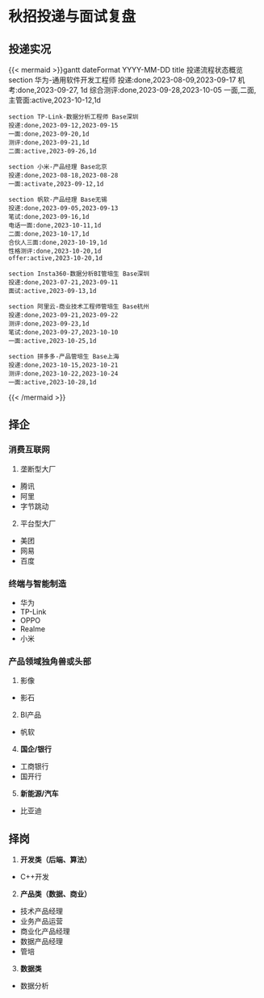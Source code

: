 # 秋招投递与面试复盘


<!--more-->

## 投递实况

{{< mermaid >}}gantt
    dateFormat  YYYY-MM-DD
    title 投递流程状态概览
    section 华为-通用软件开发工程师
    投递:done,2023-08-09,2023-09-17
    机考:done,2023-09-27, 1d
    综合测评:done,2023-09-28,2023-10-05
    一面,二面,主管面:active,2023-10-12,1d

    section TP-Link-数据分析工程师 Base深圳
    投递:done,2023-09-12,2023-09-15
    一面:done,2023-09-20,1d
    测评:done,2023-09-21,1d
    二面:active,2023-09-26,1d

    section 小米-产品经理 Base北京
    投递:done,2023-08-18,2023-08-28
    一面:activate,2023-09-12,1d

    section 帆软-产品经理 Base无锡
    投递:done,2023-09-05,2023-09-13
    笔试:done,2023-09-16,1d
    电话一面:done,2023-10-11,1d
    二面:done,2023-10-17,1d
    合伙人三面:done,2023-10-19,1d
    性格测评:done,2023-10-20,1d
    offer:active,2023-10-20,1d

    section Insta360-数据分析BI管培生 Base深圳
    投递:done,2023-07-21,2023-09-11
    面试:active,2023-09-13,1d

    section 阿里云-商业技术工程师管培生 Base杭州
    投递:done,2023-09-21,2023-09-22
    测评:done,2023-09-23,1d
    笔试:done,2023-09-27,2023-10-10
    一面:active,2023-10-25,1d

    section 拼多多-产品管培生 Base上海
    投递:done,2023-10-15,2023-10-21
    测评:done,2023-10-22,2023-10-24
    一面:active,2023-10-28,1d
{{< /mermaid >}}

## 择企

### 消费互联网

1. 垄断型大厂
- 腾讯
- 阿里
- 字节跳动

2. 平台型大厂
- 美团
- 网易
- 百度

### 终端与智能制造

- 华为
- TP-Link
- OPPO
- Realme
- 小米

### 产品领域独角兽或头部

1. 影像
- 影石

2. BI产品
- 帆软

4. **国企/银行**

- 工商银行
- 国开行

5. **新能源/汽车**

- 比亚迪

## 择岗

1. **开发类（后端、算法）**
- C++开发

2. **产品类（数据、商业）**
- 技术产品经理
- 业务产品运营
- 商业化产品经理
- 数据产品经理
- 管培

3. **数据类**
- 数据分析


